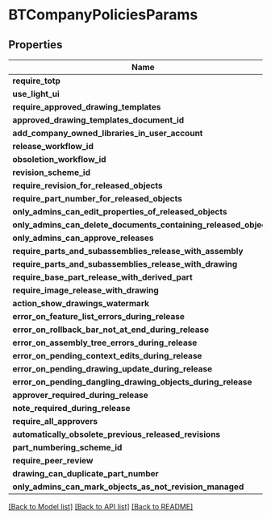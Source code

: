 # BTCompanyPoliciesParams

## Properties
Name | Type | Description | Notes
------------ | ------------- | ------------- | -------------
**require_totp** | **bool** |  | [optional] 
**use_light_ui** | **bool** |  | [optional] 
**require_approved_drawing_templates** | **bool** |  | [optional] 
**approved_drawing_templates_document_id** | **str** |  | [optional] 
**add_company_owned_libraries_in_user_account** | **bool** |  | [optional] 
**release_workflow_id** | **str** |  | [optional] 
**obsoletion_workflow_id** | **str** |  | [optional] 
**revision_scheme_id** | **str** |  | [optional] 
**require_revision_for_released_objects** | **bool** |  | [optional] 
**require_part_number_for_released_objects** | **bool** |  | [optional] 
**only_admins_can_edit_properties_of_released_objects** | **bool** |  | [optional] 
**only_admins_can_delete_documents_containing_released_objects** | **bool** |  | [optional] 
**only_admins_can_approve_releases** | **bool** |  | [optional] 
**require_parts_and_subassemblies_release_with_assembly** | **bool** |  | [optional] 
**require_parts_and_subassemblies_release_with_drawing** | **bool** |  | [optional] 
**require_base_part_release_with_derived_part** | **bool** |  | [optional] 
**require_image_release_with_drawing** | **bool** |  | [optional] 
**action_show_drawings_watermark** | **bool** |  | [optional] 
**error_on_feature_list_errors_during_release** | **bool** |  | [optional] 
**error_on_rollback_bar_not_at_end_during_release** | **bool** |  | [optional] 
**error_on_assembly_tree_errors_during_release** | **bool** |  | [optional] 
**error_on_pending_context_edits_during_release** | **bool** |  | [optional] 
**error_on_pending_drawing_update_during_release** | **bool** |  | [optional] 
**error_on_pending_dangling_drawing_objects_during_release** | **bool** |  | [optional] 
**approver_required_during_release** | **bool** |  | [optional] 
**note_required_during_release** | **bool** |  | [optional] 
**require_all_approvers** | **bool** |  | [optional] 
**automatically_obsolete_previous_released_revisions** | **bool** |  | [optional] 
**part_numbering_scheme_id** | **str** |  | [optional] 
**require_peer_review** | **bool** |  | [optional] 
**drawing_can_duplicate_part_number** | **bool** |  | [optional] 
**only_admins_can_mark_objects_as_not_revision_managed** | **bool** |  | [optional] 

[[Back to Model list]](../README.md#documentation-for-models) [[Back to API list]](../README.md#documentation-for-api-endpoints) [[Back to README]](../README.md)


